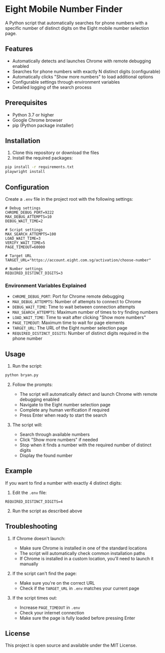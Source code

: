 # Eight Mobile Number Finder

A Python script that automatically searches for phone numbers with a specific number of distinct digits on the Eight mobile number selection page.

## Features

- Automatically detects and launches Chrome with remote debugging enabled
- Searches for phone numbers with exactly N distinct digits (configurable)
- Automatically clicks "Show more numbers" to load additional options
- Configurable settings through environment variables
- Detailed logging of the search process

## Prerequisites

- Python 3.7 or higher
- Google Chrome browser
- pip (Python package installer)

## Installation

1. Clone this repository or download the files
2. Install the required packages:
```bash
pip install -r requirements.txt
playwright install
```

## Configuration

Create a `.env` file in the project root with the following settings:

```env
# Debug settings
CHROME_DEBUG_PORT=9222
MAX_DEBUG_ATTEMPTS=10
DEBUG_WAIT_TIME=2

# Script settings
MAX_SEARCH_ATTEMPTS=100
LOAD_WAIT_TIME=3
VERIFY_WAIT_TIME=5
PAGE_TIMEOUT=60000

# Target URL
TARGET_URL="https://account.eight.com.sg/activation/choose-number"

# Number settings
REQUIRED_DISTINCT_DIGITS=3
```

### Environment Variables Explained

- `CHROME_DEBUG_PORT`: Port for Chrome remote debugging
- `MAX_DEBUG_ATTEMPTS`: Number of attempts to connect to Chrome
- `DEBUG_WAIT_TIME`: Time to wait between connection attempts
- `MAX_SEARCH_ATTEMPTS`: Maximum number of times to try finding numbers
- `LOAD_WAIT_TIME`: Time to wait after clicking "Show more numbers"
- `PAGE_TIMEOUT`: Maximum time to wait for page elements
- `TARGET_URL`: The URL of the Eight number selection page
- `REQUIRED_DISTINCT_DIGITS`: Number of distinct digits required in the phone number

## Usage

1. Run the script:
```bash
python bryan.py
```

2. Follow the prompts:
   - The script will automatically detect and launch Chrome with remote debugging enabled
   - Navigate to the Eight number selection page
   - Complete any human verification if required
   - Press Enter when ready to start the search

3. The script will:
   - Search through available numbers
   - Click "Show more numbers" if needed
   - Stop when it finds a number with the required number of distinct digits
   - Display the found number

## Example

If you want to find a number with exactly 4 distinct digits:
1. Edit the `.env` file:
```env
REQUIRED_DISTINCT_DIGITS=4
```

2. Run the script as described above

## Troubleshooting

1. If Chrome doesn't launch:
   - Make sure Chrome is installed in one of the standard locations
   - The script will automatically check common installation paths
   - If Chrome is installed in a custom location, you'll need to launch it manually

2. If the script can't find the page:
   - Make sure you're on the correct URL
   - Check if the `TARGET_URL` in `.env` matches your current page

3. If the script times out:
   - Increase `PAGE_TIMEOUT` in `.env`
   - Check your internet connection
   - Make sure the page is fully loaded before pressing Enter

## License

This project is open source and available under the MIT License. 